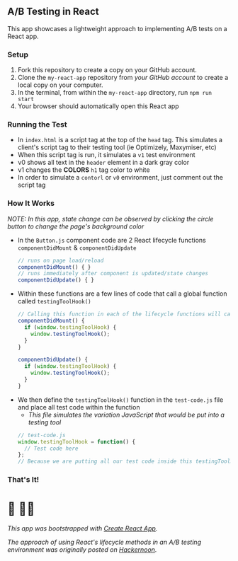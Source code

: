 ## A/B Testing in React

This app showcases a lightweight approach to implementing A/B tests on a React app.

### Setup
 1. Fork this repository to create a copy on your GitHub account.
 2. Clone the `my-react-app` repository from *your GitHub account* to create a local copy on your computer.
 3. In the terminal, from within the `my-react-app` directory, run `npm run start`
 4. Your browser should automatically open this React app

### Running the Test
 - In `index.html` is a script tag at the top of the `head` tag. This simulates a client's script tag to their testing tool (ie Optimizely, Maxymiser, etc)
 - When this script tag is run, it simulates a `v1` test environment
  - v0 shows all text in the `header` element in a dark gray color
  - v1 changes the **COLORS** `h1` tag color to white
 - In order to simulate a `contorl` or `v0` environment, just comment out the script tag

### How It Works
*NOTE: In this app, state change can be observed by clicking the circle button to change the page's background color*
  - In the `Button.js` component code are 2 React lifecycle functions `componentDidMount` & `componentDidUpdate`
    ```js
    // runs on page load/reload
    componentDidMount() { }
    // runs immediately after component is updated/state changes
    componentDidUpdate() { }
    ```
  - Within these functions are a few lines of code that call a global function called `testingToolHook()`
    ```js
    // Calling this function in each of the lifecycle functions will cause it be run on page load and any time the state changes
    componentDidMount() {
      if (window.testingToolHook) {
        window.testingToolHook();
      }
    }

    componentDidUpdate() {
      if (window.testingToolHook) {
        window.testingToolHook();
      }
    }
    ```
  - We then define the `testingToolHook()` function in the `test-code.js` file and place all test code within the function
    - *This file simulates the variation JavaScript that would be put into a testing tool*
    ```js
    // test-code.js
    window.testingToolHook = function() {
      // Test code here
    };
    // Because we are putting all our test code inside this testingToolHook() function, it will run and persist through all page loads and state changes
    ```

### That's It!

# 🎉 🙌🏼


*This app was bootstrapped with [Create React App](https://github.com/facebookincubator/create-react-app).*

*The approach of using React's lifecycle methods in an A/B testing environment was originally posted on [Hackernoon](https://hackernoon.com/using-optimizely-with-react-redux-99bd510c790f).*
